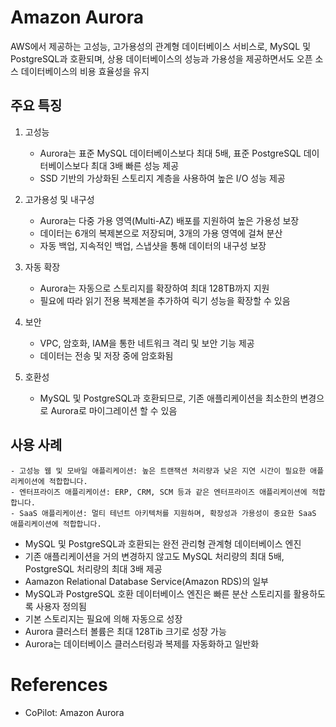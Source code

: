 # Amazon Aurora

AWS에서 제공하는 고성능, 고가용성의 관계형 데이터베이스 서비스로, MySQL 및 PostgreSQL과 호환되며, 상용 데이터베이스의 성능과 가용성을 제공하면서도 오픈 소스 데이터베이스의 비용 효율성을 유지

## 주요 특징
1. 고성능
    - Aurora는 표준 MySQL 데이터베이스보다 최대 5배, 표준 PostgreSQL 데이터베이스보다 최대 3배 빠른 성능 제공
    - SSD 기반의 가상화된 스토리지 계층을 사용하여 높은 I/O 성능 제공

1. 고가용성 및 내구성
    - Aurora는 다중 가용 영역(Multi-AZ) 배포를 지원하여 높은 가용성 보장
    - 데이터는 6개의 복제본으로 저장되며, 3개의 가용 영역에 걸쳐 분산
    - 자동 백업, 지속적인 백업, 스냅샷을 통해 데이터의 내구성 보장
1. 자동 확장
    - Aurora는 자동으로 스토리지를 확장하여 최대 128TB까지 지원
    - 필요에 따라 읽기 전용 복제본을 추가하여 릭기 성능을 확장할 수 있음
1. 보안
    - VPC, 암호화, IAM을 통한 네트워크 격리 및 보안 기능 제공
    - 데이터는 전송 및 저장 중에 암호화됨
1. 호환성
    - MySQL 및 PostgreSQL과 호환되므로, 기존 애플리케이션을 최소한의 변경으로 Aurora로 마이그레이션 할 수 있음

## 사용 사례
    - 고성능 웹 및 모바일 애플리케이션: 높은 트랜잭션 처리량과 낮은 지연 시간이 필요한 애플리케이션에 적합합니다.
    - 엔터프라이즈 애플리케이션: ERP, CRM, SCM 등과 같은 엔터프라이즈 애플리케이션에 적합합니다.
    - SaaS 애플리케이션: 멀티 테넌트 아키텍처를 지원하며, 확장성과 가용성이 중요한 SaaS 애플리케이션에 적합합니다.


- MySQL 및 PostgreSQL과 호환되는 완전 관리형 관계형 데이터베이스 엔진
- 기존 애플리케이션을 거의 변경하지 않고도 MySQL 처리량의 최대 5배, PostgreSQL 처리량의 최대 3배 제공
- Aamazon Relational Database Service(Amazon RDS)의 일부
- MySQL과 PostgreSQL 호환 데이터베이스 엔진은 빠른 분산 스토리지를 활용하도록 사용자 정의됨
- 기본 스토리지는 필요에 의해 자동으로 성장
- Aurora 클러스터 볼륨은 최대 128Tib 크기로 성장 가능
- Aurora는 데이터베이스 클러스터링과 복제를 자동화하고 일반화


# References
- CoPilot: Amazon Aurora